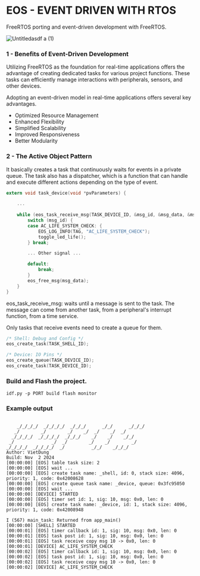 # EOS - EVENT DRIVEN WITH RTOS
FreeRTOS porting and event-driven development with FreeRTOS.

![Untitledasdf a (1)](https://github.com/user-attachments/assets/dbe70fed-cf35-42cf-80cf-126fe4ce7fff)

### 1 - Benefits of Event-Driven Development
Utilizing FreeRTOS as the foundation for real-time applications offers the advantage of creating dedicated tasks for various project functions. These tasks can efficiently manage interactions with peripherals, sensors, and other devices.

Adopting an event-driven model in real-time applications offers several key advantages.
* Optimized Resource Management
* Enhanced Flexibility
* Simplified Scalability
* Improved Responsiveness
* Better Modularity
### 2 - The Active Object Pattern
It basically creates a task that continuously waits for events in a private queue. The task also has a dispatcher, which is a function that can handle and execute different actions depending on the type of event.

```c
extern void task_device(void *pvParameters) {

    ...
	
	while (eos_task_receive_msg(TASK_DEVICE_ID, &msg_id, &msg_data, &msg_len)) {
		switch (msg_id) {
		case AC_LIFE_SYSTEM_CHECK: {
			EOS_LOG_INFO(TAG, "AC_LIFE_SYSTEM_CHECK");
			toggle_led_life();
		} break;

        ... Other signal ...

		default:
			break;
		}
		eos_free_msg(msg_data);
	}
}
```
eos_task_receive_msg: waits until a message is sent to the task. The message can come from another task, from a peripheral's interrupt function, from a time service.


Only tasks that receive events need to create a queue for them.
```c
/* Shell: Debug and Config */
eos_create_task(TASK_SHELL_ID);

/* Device: IO Pins */
eos_create_queue(TASK_DEVICE_ID);
eos_create_task(TASK_DEVICE_ID);
```

### Build and Flash the project.

```
idf.py -p PORT build flash monitor
```

### Example output

```

    _/_/_/_/  _/_/_/_/  _/_/_/      _/_/      _/_/_/
   _/        _/        _/    _/  _/    _/  _/
  _/_/_/_/  _/_/_/_/  _/_/_/    _/    _/    _/_/
 _/              _/  _/        _/    _/        _/
_/_/_/_/  _/_/_/_/  _/          _/_/    _/_/_/
Author: VietDung
Build: Nov  2 2024
[00:00:00] [EOS] table task size: 2
[00:00:00] [EOS] wait ...
[00:00:00] [EOS] create task name: _shell, id: 0, stack size: 4096, priority: 1, code: 0x42008628
[00:00:00] [EOS] create queue task name: _device, queue: 0x3fc95050
[00:00:00] [EOS] wait ...
[00:00:00] [DEVICE] STARTED
[00:00:00] [EOS] timer set id: 1, sig: 10, msg: 0x0, len: 0
[00:00:00] [EOS] create task name: _device, id: 1, stack size: 4096, priority: 1, code: 0x42008948

I (567) main_task: Returned from app_main()
[00:00:00] [SHELL] STARTED
[00:00:01] [EOS] timer callback id: 1, sig: 10, msg: 0x0, len: 0
[00:00:01] [EOS] task post id: 1, sig: 10, msg: 0x0, len: 0
[00:00:01] [EOS] task receive copy msg 10 -> 0x0, len: 0
[00:00:01] [DEVICE] AC_LIFE_SYSTEM_CHECK
[00:00:02] [EOS] timer callback id: 1, sig: 10, msg: 0x0, len: 0
[00:00:02] [EOS] task post id: 1, sig: 10, msg: 0x0, len: 0
[00:00:02] [EOS] task receive copy msg 10 -> 0x0, len: 0
[00:00:02] [DEVICE] AC_LIFE_SYSTEM_CHECK

```
